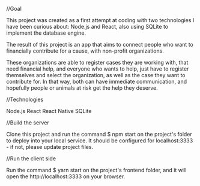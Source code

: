 
//Goal

This project was created as a first attempt at coding with two technologies I have been curious about: Node.js and React, 
also using SQLite to implement the database engine.

The result of this project is an app that aims to connect people who want to financially contribute for a cause, with non-profit
organizations.

These organizations are able to register cases they are working with, that need financial help, and everyone who wants to help, 
just have to register themselves and select the organization, as well as the case they want to contribute for. In that way, 
both can have immediate communication, and hopefully people or animals at risk get the help they deserve.


//Technologies

Node.js
React
React Native
SQLite

//Build the server

Clone this project and run the command $ npm start on the project's folder to deploy into your local service. It should be configured for localhost:3333 - if not, please update project files.

//Run the client side

Run the command $ yarn start on the project's frontend folder, and it will open the http://localhost:3333 on your browser. 



